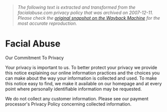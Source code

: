 > *The following text is extracted and transformed from the facialabuse.com privacy policy that was archived on 2007-12-11. Please check the [original snapshot on the Wayback Machine](https://web.archive.org/web/20071211100744id_/http%3A//www.facialabuse.com/privacy.htm) for the most accurate reproduction.*

# Facial Abuse

Our Commitment To Privacy 

Your privacy is important to us. To better protect your privacy we provide this notice explaining our online information practices and the choices you can make about the way your information is collected and used. To make this notice easy to find, we make it available on our homepage and at every point where personally identifiable information may be requested. 

We do not collect any customer information. Please see our payment processor's Privacy Policy concerning collected information. 
